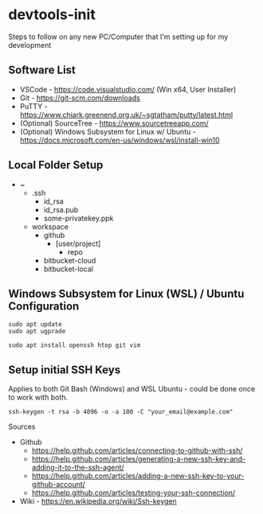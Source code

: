 # devtools-init
Steps to follow on any new PC/Computer that I'm setting up for my development

## Software List

 * VSCode - https://code.visualstudio.com/ (Win x64, User Installer)
 * Git - https://git-scm.com/downloads
 * PuTTY - https://www.chiark.greenend.org.uk/~sgtatham/putty/latest.html
 * (Optional) SourceTree - https://www.sourcetreeapp.com/
 * (Optional) Windows Subsystem for Linux w/ Ubuntu - https://docs.microsoft.com/en-us/windows/wsl/install-win10

## Local Folder Setup

 * ~
   * .ssh
     * id_rsa
     * id_rsa.pub
     * some-privatekey.ppk
   * workspace
     * github
       * \[user/project\]
         * repo
     * bitbucket-cloud
     * bitbucket-local

## Windows Subsystem for Linux (WSL) / Ubuntu Configuration

```
sudo apt update
sudo apt ugprade

sudo apt install openssh htop git vim
```

## Setup initial SSH Keys

Applies to both Git Bash (Windows) and WSL Ubuntu - could be done once to work with both.

```
ssh-keygen -t rsa -b 4096 -o -a 100 -C "your_email@example.com"
```

Sources
 * Github
   * https://help.github.com/articles/connecting-to-github-with-ssh/
   * https://help.github.com/articles/generating-a-new-ssh-key-and-adding-it-to-the-ssh-agent/
   * https://help.github.com/articles/adding-a-new-ssh-key-to-your-github-account/
   * https://help.github.com/articles/testing-your-ssh-connection/
 * Wiki - https://en.wikipedia.org/wiki/Ssh-keygen
